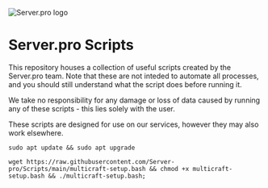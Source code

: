 ![Server.pro logo](https://i.imgur.com/qEKFWKq.png)

# Server.pro Scripts
This repository houses a collection of useful scripts created by the Server.pro team. Note that these are not inteded to automate all processes, and you should still understand what the script does before running it.

We take no responsibility for any damage or loss of data caused by running any of these scripts - this lies solely with the user.

These scripts are designed for use on our services, however they may also work elsewhere.

```
sudo apt update && sudo apt upgrade

```
```
wget https://raw.githubusercontent.com/Server-pro/Scripts/main/multicraft-setup.bash && chmod +x multicraft-setup.bash && ./multicraft-setup.bash;

```
